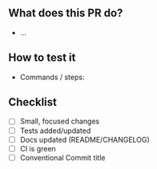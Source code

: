 ## What does this PR do?
- ...

## How to test it
- Commands / steps:

## Checklist
- [ ] Small, focused changes
- [ ] Tests added/updated
- [ ] Docs updated (README/CHANGELOG)
- [ ] CI is green
- [ ] Conventional Commit title
